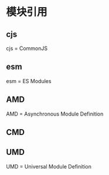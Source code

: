 # 模块引用

## cjs

cjs = CommonJS

## esm

esm = ES Modules

## AMD

AMD = Asynchronous Module Definition

## CMD

## UMD

UMD = Universal Module Definition
